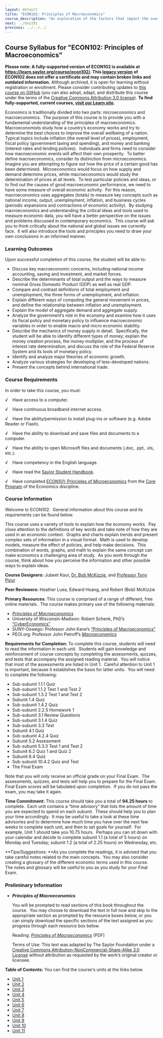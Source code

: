 ```yaml
---
layout: default
title: "ECON102: Principles of Macroeconomics"
course_description: "An exploration of the factors that impact the overall performance of economies. The course focuses on public policies helping and hindering the achievement of intended outcomes, such as reducing unemployment or increasing trade."
next: ../Unit01
previous: ../../../
---
```

Course Syllabus for "ECON102: Principles of Macroeconomics"
-----------------------------------------------------------

**Please note: A fully-supported version of ECON102 is available at 
https://learn.saylor.org/course/econ102/. This [legacy version](https://sayloracademy.zendesk.com/hc/en-us/articles/206089967) of ECON102 does not offer a certificate and may contain 
broken links and outdated information.** Although archived, it is open 
for learning without registration or enrollment. Please consider contributing 
updates to [this course on GitHub](https://github.com/saylordotorg/course_econ102) 
(you can also adopt, adapt, and distribute this course under the terms of 
the [Creative Commons Attribution 3.0 license](http://creativecommons.org/licenses/by/3.0/)). **To find fully-supported, current courses, [visit our 
Learn site](https://learn.saylor.org).**

Economics is traditionally divided into two parts: microeconomics and
macroeconomics.  The purpose of this course is to provide you with a
fundamental understanding of the principles of macroeconomics. 
Macroeconomists study how a country’s economy works and try to determine
the best choices to improve the overall wellbeing of a nation.  Typical
topics include inflation (the overall level of prices), employment,
fiscal policy (government taxing and spending), and money and banking
(interest rates and lending policies).  Individuals and firms need to
consider how macroeconomic events will affect their own prosperity.  To
better define macroeconomics, consider its distinction from
microeconomics.  Imagine you are attempting to figure out how the price
of a certain good has been determined.  Microeconomics would focus on
how supply and demand determine prices, while macroeconomics would study
the determination of prices at all levels.  To test particular policies
and ideas, or to find out the causes of good macroeconomic performance,
we need to have some measure of overall economic activity.  For this
reason, macroeconomics uses aggregates (totals) to measure key concepts
such as national income, output, unemployment, inflation, and business
cycles (periodic expansions and contractions of economic activity).  By
studying macroeconomics and understanding the critical ideas and tools
used to measure economic data, you will have a better perspective on the
issues and problems discussed in contemporary economics.  This course
will ask you to think critically about the national and global issues we
currently face.  It will also introduce the tools and principles you
need to draw your own conclusions in an informed manner.

### Learning Outcomes

Upon successful completion of this course, the student will be able
to:  

-   Discuss key macroeconomic concerns, including national income
    accounting, saving and investment, and market forces.
-   Describe the determinants of total output and the ways to measure
    nominal Gross Domestic Product (GDP) as well as real GDP.
-   Compare and contrast definitions of total employment and
    unemployment, the three forms of unemployment, and inflation.
-   Explain different ways of computing the general movement in prices,
    and define the relationship between inflation and unemployment.
-   Explain the model of aggregate demand and aggregate supply.
-   Analyze the government’s role in the economy and examine how it uses
    its fiscal policy and monetary policy to influence macroeconomic
    variables in order to enable macro and micro economic stability.
-   Describe the mechanics of money supply in detail.  Specifically, the
    student will be able to identify different types of money; explain
    the money creation process, the money multiplier, and the process of
    interest rate determination; and discuss the role of the Federal
    Reserve System and its tools of monetary policy.
-   Identify and analyze major theories of economic growth.
-   Analyze various strategies for developing of less-developed nations.
-   Present the concepts behind international trade.

### Course Requirements

In order to take this course, you must:  
  
 √    Have access to a computer.  
  
 √    Have continuous broadband internet access.  
  
 √    Have the ability/permission to install plug-ins or software (e.g.
Adobe Reader or Flash).  
  
 √    Have the ability to download and save files and documents to a
computer.  
  
 √    Have the ability to open Microsoft files and documents (.doc,
.ppt, .xls, etc.).  
  
 √    Have competency in the English language.  

√    Have read the [Saylor Student
Handbook](http://www.saylor.org/site/wp-content/uploads/2012/05/Saylor-StudentHandbook.pdf).

√    Have completed [ECON101: Principles of
Microeconomics](http://www.saylor.org/courses/econ101/) from the [Core
Program](http://www.saylor.org/majors/economics/) of the Economics
discipline.

### Course Information

Welcome to ECON102.  General information about this course and its
requirements can be found below.  
  
 This course uses a variety of tools to explain how the economy works. 
Pay close attention to the definitions of key words and take note of how
they are used in an economic context.  Graphs and charts explain trends
and present complex sets of information in a visual format.  Math is
used to develop models, measure the effect of policies, and help make
decisions.  This combination of words, graphs, and math to explain the
same concept can make economics a challenging area of study.  As you
work through the course, think about how you perceive the information
and other possible ways to explain ideas.  
  
 **Course Designers:** Jubeet Kaur, [Dr. Bob
McKizzie](http://www.saylor.org/faculty-h-n/#DrBobMcKizzie), and
[Professor Tony
Pizur](http://www.saylor.org/faculty-o-t/#ProfessorTonyPizur)  
  
 **Peer Reviewers:** Heather Luea, Edward Hoang, and Robert (Bob)
McKizzie  
  
 **Primary Resources**: This course is comprised of a range of
different, free online materials.  The course makes primary use of the
following materials: 

-   [*Principles of
    Macroeconomics*](http://www.flatworldknowledge.com/printed-book/1629)
-   University of Wisconsin-Madison: Robert Schenk, PhD’s
    [“CyberEconomics”](http://ingrimayne.com/econ/mainmenu.htm)
-   SUNY-Oswego: Professor John Kane’s [“Principles of
    Macroeconomics”](http://www.oswego.edu/~kane/eco200.htm)
-   PEOI.org: Professor John
    Petroff’s [*Macroeconomics*](http://www.peoi.org/Courses/Coursestu/mac/fram1.html)

**Requirements for Completion:** To complete this course, students will
need to read the information in each unit.  Students will gain knowledge
and reinforcement of course concepts by completing the assessments,
quizzes, and tests that accompany the assigned reading material.  You
will notice that most of the assessments are listed in Unit 1.  Careful
attention to Unit 1 is important, because it establishes the basis for
latter units.  You will need to complete the following: 

-   Sub-subunit 1.1.1 Quiz
-   Sub-subunit 1.1.2 Test 1 and Test 2
-   Sub-subunit 1.3.2 Test 1 and Test 2
-   Subunit 1.4 Quiz
-   Sub-subunit 1.4.2 Quiz
-   Sub-subunit 2.2.5 Homework 1
-   Sub-subunit 3.1 Review Questions
-   Sub-subunit 3.1.4 Quiz
-   Sub-subunit 3.3 Test
-   Subunit 4.1 Quiz
-   Sub-subunit 4.2.4 Quiz
-   Subunit 5.2 Assessment
-   Sub-subunit 5.3.3 Test 1 and Test 2
-   Subunit 6.2 Quiz 1 and Quiz 2
-   Subunit 8.4 Quiz
-   Sub-subunit 10.4.2 Quiz and Test
-   The Final Exam

Note that you will only receive an official grade on your Final Exam. 
The assessments, quizzes, and tests will help you to prepare for the
Final Exam.  Final Exam scores will be tabulated upon completion.  If
you do not pass the exam, you may take it again.  
  
 **Time Commitment:** This course should take you a total of **94.25
hours** to complete.  Each unit contains a “time advisory” that lists
the amount of time you are expected to spend on each subunit.  These
should help you to plan your time accordingly.  It may be useful to take
a look at these time advisories and to determine how much time you have
over the next few weeks to complete each unit, and then to set goals for
yourself.  For example, Unit 1 should take you 10.75 hours.  Perhaps you
can sit down with your calendar and decide to complete subunit 1.1 (a
total of 5 hours) on Monday and Tuesday; subunit 1.2 (a total of 2.25
hours) on Wednesday, etc.  
  
 **Tips/Suggestions: **As you complete the readings, it is advised that
you take careful notes related to the main concepts.  You may also
consider creating a glossary of the different economic terms used in
this course.  The notes and glossary will be useful to you as you study
for your Final Exam.

### Preliminary Information

-   ***Principles of Macroeconomics***

    You will be prompted to read sections of this book throughout the
    course.  You may choose to download the text in full now and skip to
    the appropriate section as prompted by the resource boxes below, or
    you can simply download the specific sections of the text assigned
    as you progress through each resource box below.  
      
     Reading: *[Principles of
    Macroeconomics](http://www.saylor.org/site/textbooks/Principles%20of%20Macroeconomics.pdf)* (PDF)  
      
     Terms of Use: This text was adapted by The Saylor Foundation under
    a [Creative Commons Attribution-NonCommercial-Share-Alike 3.0
    License](http://creativecommons.org/licenses/by-nc-sa/3.0/) without
    attribution as requested by the work’s original creator or licensee.

**Table of Contents:** You can find the course's units at the links below.

- [Unit 1](https://legacy.saylor.org/econ102/Unit01/)
- [Unit 2](https://legacy.saylor.org/econ102/Unit02/)
- [Unit 3](https://legacy.saylor.org/econ102/Unit03/)
- [Unit 4](https://legacy.saylor.org/econ102/Unit04/)
- [Unit 5](https://legacy.saylor.org/econ102/Unit05/)
- [Unit 6](https://legacy.saylor.org/econ102/Unit06/)
- [Unit 7](https://legacy.saylor.org/econ102/Unit07/)
- [Unit 8](https://legacy.saylor.org/econ102/Unit08/)
- [Unit 9](https://legacy.saylor.org/econ102/Unit09/)
- [Unit 10](https://legacy.saylor.org/econ102/Unit10/)
- [Unit 11](https://legacy.saylor.org/econ102/Unit11/)

